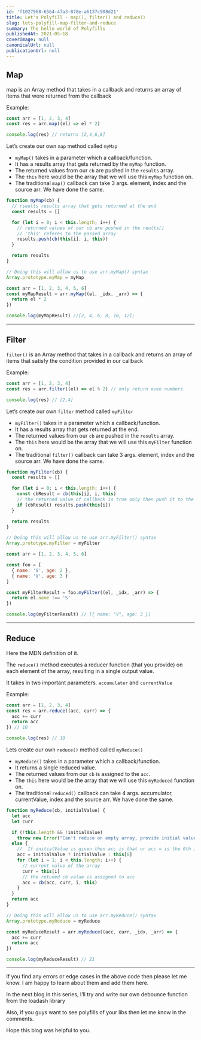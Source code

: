 ```yaml
---
id: 'f1027968-6564-47a3-878e-a6137c908d21'
title: Let's Polyfill - map(), filter() and reduce()
slug: lets-polyfill-map-filter-and-reduce
summary: The hello world of Polyfills
publishedAt: 2021-05-18
coverImage: null
canonicalUrl: null
publicationUrl: null
---
```


## Map

map is an Array method that takes in a callback and returns an array of items
that were returned from the callback

Example:

```javascript
const arr = [1, 2, 3, 4]
const res = arr.map((el) => el * 2)

console.log(res) // returns [2,4,6,8]
```

Let’s create our own `map` method called `myMap`

- `myMap()` takes in a parameter which a callback/function.
- It has a results array that gets returned by the `myMap` function.
- The returned values from our `cb` are pushed in the `results` array.
- The `this` here would be the array that we will use this `myMap` function on.
- The traditional `map()` callback can take 3 args. element, index and the
  source arr. We have done the same.

```javascript
function myMap(cb) {
  // rseults results array that gets returned at the end
  const results = []

  for (let i = 0; i < this.length; i++) {
    // returned values of our cb are pushed in the reults[]
    // 'this' referes to the passed array
    results.push(cb(this[i], i, this))
  }

  return results
}

// Doing this will allow us to use arr.myMap() syntax
Array.prototype.myMap = myMap

const arr = [1, 2, 3, 4, 5, 6]
const myMapResult = arr.myMap((el, _idx, _arr) => {
  return el * 2
})

console.log(myMapResult) //[2, 4, 6, 8, 10, 12];
```

---

## Filter

`filter()` is an Array method that takes in a callback and returns an array of
items that satisfy the condition provided in our callback

Example:

```javascript
const arr = [1, 2, 3, 4]
const res = arr.filter((el) => el % 2) // only return even numbers

console.log(res) // [2,4]
```

Let’s create our own `filter` method called `myFilter`

- `myFilter()` takes in a parameter which a callback/function.
- It has a results array that gets returned at the end.
- The returned values from our `cb` are pushed in the `results` array.
- The `this` here would be the array that we will use this `myFilter` function
  on.
- The traditional `filter()` callback can take 3 args. element, index and the
  source arr. We have done the same.

```javascript
function myFilter(cb) {
  const results = []

  for (let i = 0; i < this.length; i++) {
    const cbResult = cb(this[i], i, this)
    // the returned value of callback is true only then push it to the results
    if (cbResult) results.push(this[i])
  }

  return results
}

// Doing this will allow us to use arr.myFilter() syntax
Array.prototype.myFilter = myFilter

const arr = [1, 2, 3, 4, 5, 6]

const foo = [
  { name: 'S', age: 2 },
  { name: 'V', age: 3 }
]

const myFilterResult = foo.myFilter((el, _idx, _arr) => {
  return el.name !== 'S'
})

console.log(myFilterResult) // [{ name: "V", age: 3 }]
```

---

## Reduce

Here the MDN definition of it.

The `reduce()` method executes a reducer function (that you provide) on each
element of the array, resulting in a single output value.

It takes in two important parameters. `accumulater` and `currentValue`

Example:

```javascript
const arr = [1, 2, 3, 4]
const res = arr.reduce((acc, curr) => {
  acc += curr
  return acc
}) // 10

console.log(res) // 10
```

Lets create our own `reduce()` method called `myReduce()`

- `myReduce()` takes in a parameter which a callback/function.
- It returns a single reduced value.
- The returned values from our `cb` is assigned to the `acc`.
- The `this` here would be the array that we will use this `myReduced` function
  on.
- The traditional `reduced()` callback can take 4 args. accumulator,
  currentValue, index and the source arr. We have done the same.

```javascript
function myReduce(cb, initialValue) {
  let acc
  let curr

  if (!this.length && !initialValue)
    throw new Error("Can't reduce on empty array, provide initial value")
  else {
    //  If initialValue is given then acc is that or acc = is the 0th index of this
    acc = initialValue ? initialValue : this[0]
    for (let i = 1; i < this.length; i++) {
      // current value of the array
      curr = this[i]
      // the retuned cb value is assigned to acc
      acc = cb(acc, curr, i, this)
    }
  }
  return acc
}

// Doing this will allow us to use arr.myReduce() syntax
Array.prototype.myReduce = myReduce

const myReduceResult = arr.myReduce((acc, curr, _idx, _arr) => {
  acc += curr
  return acc
})

console.log(myReduceResult) // 21
```

---

If you find any errors or edge cases in the above code then please let me know.
I am happy to learn about them and add them here.

In the next blog in this series, I’ll try and write our own debounce function
from the loadash library

Also, if you guys want to see polyfills of your libs then let me know in the
comments.

Hope this blog was helpful to you.
